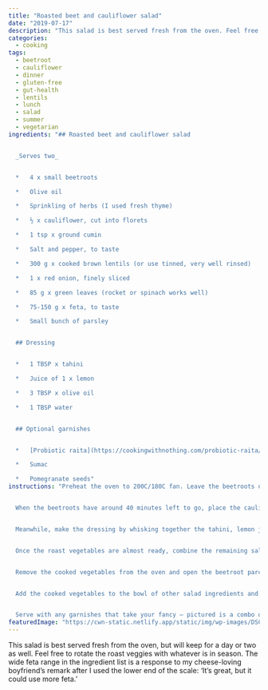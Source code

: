```yaml
---
title: "Roasted beet and cauliflower salad"
date: "2019-07-17"
description: "This salad is best served fresh from the oven. Feel free to rotate the roast veggies with whatever is in season."
categories: 
  - cooking
tags: 
  - beetroot
  - cauliflower
  - dinner
  - gluten-free
  - gut-health
  - lentils
  - lunch
  - salad
  - summer
  - vegetarian
ingredients: "## Roasted beet and cauliflower salad


  _Serves two_


  *   4 x small beetroots

  *   Olive oil

  *   Sprinkling of herbs (I used fresh thyme)

  *   ½ x cauliflower, cut into florets

  *   1 tsp x ground cumin

  *   Salt and pepper, to taste

  *   300 g x cooked brown lentils (or use tinned, very well rinsed)

  *   1 x red onion, finely sliced

  *   85 g x green leaves (rocket or spinach works well)

  *   75-150 g x feta, to taste

  *   Small bunch of parsley


  ## Dressing


  *   1 TBSP x tahini

  *   Juice of 1 x lemon

  *   3 TBSP x olive oil

  *   1 TBSP water


  ## Optional garnishes


  *   [Probiotic raita](https://cookingwithnothing.com/probiotic-raita/)

  *   Sumac

  *   Pomegranate seeds"
instructions: "Preheat the oven to 200C/180C fan. Leave the beetroots unpeeled. Wrap them in tinfoil, drizzling with olive oil and sprinkling with herbs before sealing the package, and place on a baking sheet in the oven. Roast for 60-90 minutes in total, or until easily pierced through with a fork.


  When the beetroots have around 40 minutes left to go, place the cauliflower florets on a separate baking sheet. Drizzle with olive oil and sprinkle over the ground cumin. Season with salt and pepper, and cook in the oven for 40 minutes or until golden.


  Meanwhile, make the dressing by whisking together the tahini, lemon juice, olive oil and water.


  Once the roast vegetables are almost ready, combine the remaining salad ingredients in a large bowl, reserving some feta to garnish if desired.


  Remove the cooked vegetables from the oven and open the beetroot parcel. If you want to remove the skins, wait until the beetroots are cool enough to handle. The skins will slide right off. Either way, cut them into bite-sized wedges.


  Add the cooked vegetables to the bowl of other salad ingredients and pour over the dressing.


  Serve with any garnishes that take your fancy – pictured is a combo of raita, a sprinkling of sumac and some pomegranate seeds. Finish with an extra drizzling of olive oil, and salt and pepper to taste."
featuredImage: "https://cwn-static.netlify.app/static/img/wp-images/DSC_0373-2-sml.jpg"
---
```


This salad is best served fresh from the oven, but will keep for a day or two as well. Feel free to rotate the roast veggies with whatever is in season. The wide feta range in the ingredient list is a response to my cheese-loving boyfriend’s remark after I used the lower end of the scale: ‘It’s great, but it could use more feta.’
